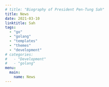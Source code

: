 ```yaml
---
# title: "Biography of President Pen-Tung Sah"
title: News
date: 2021-03-10
linktitle: Sah
tags:
  - "go"
  - "golang"
  - "templates"
  - "themes"
  - "development"
# categories:
#   - "Development"
#   - "golang"
menu: 
  main:
    name: News
---
```


<!-- ## Biography of Dr. Irving T. Ho -->
